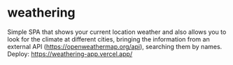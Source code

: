 # weathering
Simple SPA that shows your current location weather and also allows you to look for the climate at different cities, bringing the information from an external API (https://openweathermap.org/api), searching them by names.
Deploy:  https://weathering-app.vercel.app/
